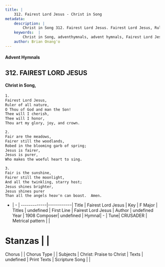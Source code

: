 ```yaml
---
title: |
    312. Fairest Lord Jesus - Christ in Song
metadata:
    description: |
        Christ in Song 312. Fairest Lord Jesus. Fairest Lord Jesus, Ruler of all nature, O Thou of God and man the Son! Thee will I cherish, Thee will I honor, Thou art my glory, joy, and crown.
    keywords:  |
        Christ in Song, adventhymnals, advent hymnals, Fairest Lord Jesus, Fairest Lord Jesus. 
    author: Brian Onang'o
---
```


#### Advent Hymnals
## 312. FAIREST LORD JESUS
####  Christ in Song,

```txt
1.
Fairest Lord Jesus,
Ruler of all nature,
O Thou of God and man the Son!
Thee will I cherish,
Thee will I honor,
Thou art my glory, joy, and crown.

2.
Fair are the meadows,
Fairer still the woodlands,
Robed in the blooming garb of spring;
Jesus is fairer,
Jesus is purer,
Who makes the woeful heart to sing.

3.
Fair is the sunshine,
Fairer still the moonlight,
And all the twinkling, starry host;
Jesus shines brighter,
Jesus shines purer
Than all the angels heav'n can boast.  Amen.

```

- |   -  |
-------------|------------|
Title | Fairest Lord Jesus |
Key | F Major |
Titles | undefined |
First Line | Fairest Lord Jesus |
Author | undefined
Year | 1908
Composer| undefined |
Hymnal|  - |
Tune| CRUSADER |
Metrical pattern | |
# Stanzas |  |
Chorus |  |
Chorus Type |  |
Subjects | Christ: Praise to Christ |
Texts | undefined |
Print Texts | 
Scripture Song |  |
    
